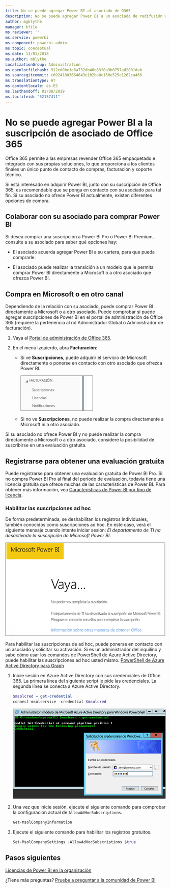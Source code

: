 ```yaml
---
title: No se puede agregar Power BI al asociado de O365
description: No se puede agregar Power BI a un asociado de redifusión web de Office 365. El modelo de redifusión web es un modelo de compra usado por Office 365.
author: mgblythe
manager: kfile
ms.reviewer: ''
ms.service: powerbi
ms.component: powerbi-admin
ms.topic: conceptual
ms.date: 11/01/2018
ms.author: mblythe
LocalizationGroup: Administration
ms.openlocfilehash: 912ed0be1e6a732db46e83f8a9b0757ad2801dab
ms.sourcegitcommit: c09241803664643e1b2ba0c150e525e1262ca466
ms.translationtype: HT
ms.contentlocale: es-ES
ms.lasthandoff: 01/08/2019
ms.locfileid: "52157411"
---
```

# <a name="unable-to-add-power-bi-to-office-365-partner-subscription"></a>No se puede agregar Power BI a la suscripción de asociado de Office 365

Office 365 permite a las empresas revender Office 365 empaquetado e integrado con sus propias soluciones, lo que proporciona a los clientes finales un único punto de contacto de compras, facturación y soporte técnico.

Si está interesado en adquirir Power BI, junto con su suscripción de Office 365, es recomendable que se ponga en contacto con su asociado para tal fin. Si su asociado no ofrece Power BI actualmente, existen diferentes opciones de compra.

## <a name="work-with-your-partner-to-purchase-power-bi"></a>Colaborar con su asociado para comprar Power BI

Si desea comprar una suscripción a Power BI Pro o Power BI Premium, consulte a su asociado para saber qué opciones hay:

* El asociado acuerda agregar Power BI a su cartera, para que pueda comprarle.

* El asociado puede realizar la transición a un modelo que le permita comprar Power BI directamente a Microsoft o a otro asociado que ofrezca Power BI.

## <a name="purchase-from-microsoft-or-another-channel"></a>Compra en Microsoft o en otro canal

Dependiendo de la relación con su asociado, puede comprar Power BI directamente a Microsoft o a otro asociado. Puede comprobar si puede agregar suscripciones de Power BI en el portal de administración de Office 365 (requiere la pertenencia al rol Administrador Global o Administrador de facturación).

1. Vaya al [Portal de administración de Office 365](https://admin.microsoft.com/AdminPortal/Home#/homepage).

1. En el menú izquierdo, abra **Facturación**:

    * Si ve **Suscripciones**, puede adquirir el servicio de Microsoft directamente o ponerse en contacto con otro asociado que ofrezca Power BI.

        ![Facturación con suscripciones](media/service-admin-syndication-partner/billingsub.png)

    * Si no ve **Suscripciones**, no puede realizar la compra directamente a Microsoft ni a otro asociado.

Si su asociado no ofrece Power BI y no puede realizar la compra directamente a Microsoft o a otro asociado, considere la posibilidad de suscribirse en una evaluación gratuita.

## <a name="sign-up-for-a-free-trial"></a>Registrarse para obtener una evaluación gratuita

Puede registrarse para obtener una evaluación gratuita de Power BI Pro. Si no compra Power BI Pro al final del período de evaluación, todavía tiene una licencia gratuita que ofrece muchas de las características de Power BI. Para obtener más información, vea [Características de Power BI por tipo de licencia](service-features-license-type.md).

### <a name="enable-ad-hoc-subscriptions"></a>Habilitar las suscripciones ad hoc

De forma predeterminada, se deshabilitan los registros individuales, también conocidos como suscripciones ad hoc. En este caso, verá el siguiente mensaje cuando intente iniciar sesión: *El departamento de TI ha desactivado la suscripción de Microsoft Power BI*.

![Imagen para pedir disculpas](media/service-admin-syndication-partner/sorry.png)

Para habilitar las suscripciones de ad hoc, puede ponerse en contacto con un asociado y solicitar su activación. Si es un administrador del inquilino y sabe cómo usar los comandos de PowerShell de Azure Active Directory, puede habilitar las suscripciones ad hoc usted mismo. [PowerShell de Azure Active Directory para Graph](/powershell/azure/active-directory/install-adv2/)

1. Inicie sesión en Azure Active Directory con sus credenciales de Office 365. La primera línea del siguiente script le pide las credenciales. La segunda línea se conecta a Azure Active Directory.

    ```powershell
    $msolcred = get-credential
    connect-msolservice -credential $msolcred
    ```

    ![Escriba sus credenciales.](media/service-admin-syndication-partner/aad-signin.png)

1. Una vez que inicie sesión, ejecute el siguiente comando para comprobar la configuración actual de `AllowAdHocSubscriptions`.

    ```powershell
    Get-MsolCompanyInformation
    ```

1. Ejecute el siguiente comando para habilitar los registros gratuitos.

    ```powershell
    Set-MsolCompanySettings -AllowAdHocSubscriptions $true
    ```

## <a name="next-steps"></a>Pasos siguientes

[Licencias de Power BI en la organización](service-admin-licensing-organization.md)

¿Tiene más preguntas? [Pruebe a preguntar a la comunidad de Power BI](http://community.powerbi.com/)